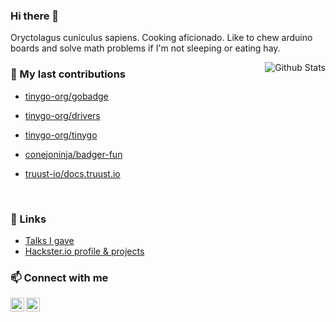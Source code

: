 
### Hi there 👋

Oryctolagus cuniculus sapiens. Cooking aficionado. Like to chew arduino boards and solve math problems if I'm not sleeping or eating hay.

<img alt="Github Stats" src="https://github-readme-stats.vercel.app/api?username=conejoninja&show_icons=true&count_private=true&hide=stars&include_all_commits=true&theme=vue" align="right" />

### 🔭 My last contributions


- [tinygo-org/gobadge](https://github.com/tinygo-org/gobadge)
- [tinygo-org/drivers](https://github.com/tinygo-org/drivers)
- [tinygo-org/tinygo](https://github.com/tinygo-org/tinygo)
- [conejoninja/badger-fun](https://github.com/conejoninja/badger-fun)
- [truust-io/docs.truust.io](https://github.com/truust-io/docs.truust.io)

  <br>
</div>

### 🔗 Links

- [Talks I gave](https://talks.madriguera.me/)
- [Hackster.io profile & projects](https://www.hackster.io/_conejo/projects)

### 📫 Connect with me

[<img align="left" alt="conejo | LinkedIn" width="22" src="https://cdn.jsdelivr.net/npm/simple-icons@v3/icons/linkedin.svg" />][linkedin]
[<img align="left" alt="conejo | Twitter" width="22" src="https://cdn.jsdelivr.net/npm/simple-icons@v3/icons/twitter.svg" />][twitter]

[twitter]: https://twitter.com/_conejo
[linkedin]: https://www.linkedin.com/in/danielesteban/
